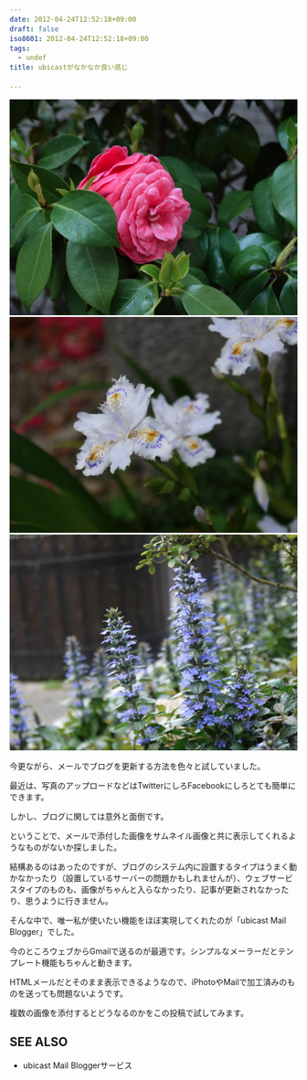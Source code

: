```yaml
---
date: 2012-04-24T12:52:18+09:00
draft: false
iso8601: 2012-04-24T12:52:18+09:00
tags:
  - undef
title: ubicastがなかなか良い感じ

---
```


[![](/assets/images/2012-04-23%2017.00.47_1335239563162.jpg)](/assets/images/2012-04-23%2017.00.47_1335239563162.jpg "2012-04-23 17.00.47.jpg")
[![](/assets/images/2012-04-23%2017.00.17_1335239564023.jpg)](/assets/images/2012-04-23%2017.00.17_1335239564023.jpg "2012-04-23 17.00.17.jpg")
[![](/assets/images/2012-04-23%2016.20.10_1335239564394.jpg)](/assets/images/2012-04-23%2016.20.10_1335239564394.jpg "2012-04-23 16.20.10.jpg")

今更ながら、メールでブログを更新する方法を色々と試していました。

最近は、写真のアップロードなどはTwitterにしろFacebookにしろとても簡単にできます。

しかし、ブログに関しては意外と面倒です。

ということで、メールで添付した画像をサムネイル画像と共に表示してくれるようなものがないか探しました。

結構あるのはあったのですが、ブログのシステム内に設置するタイプはうまく動かなかったり（設置しているサーバーの問題かもしれませんが）、ウェブサービスタイプのものも、画像がちゃんと入らなかったり、記事が更新されなかったり、思うように行きません。

そんな中で、唯一私が使いたい機能をほぼ実現してくれたのが「ubicast Mail Blogger」でした。

今のところウェブからGmailで送るのが最適です。シンプルなメーラーだとテンプレート機能もちゃんと動きます。

HTMLメールだとそのまま表示できるようなので、iPhotoやMailで加工済みのものを送っても問題ないようです。

複数の画像を添付するとどうなるのかをこの投稿で試してみます。

## SEE ALSO
* ubicast Mail Bloggerサービス

